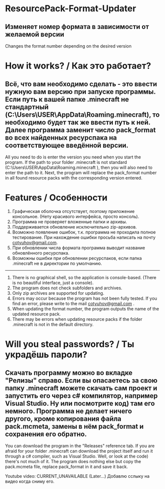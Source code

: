 # ResourcePack-Format-Updater
Изменяет номер формата в зависимости от желаемой версии
--------------------------------------------------------------------------------------------------------------------
Changes the format number depending on the desired version

# How it works? / Как это работает?
Всё, что вам необходимо сделать - это ввести нужную вам версию при запуске программы.
Если путь к вашей папке .minecraft не стандартный (C:\Users\USER\AppData\Roaming\.minecraft), то необходимо будет так же ввести путь к ней.
Далее программа заменит число pack_format во всех найденных ресурспака на соответствующее введённой версии.
--------------------------------------------------------------------------------------------------------------------
All you need to do is enter the version you need when you start the program.
If the path to your folder .minecraft is not standard (C:\Users\USER\AppData\Roaming\.minecraft ), then you will also need to enter the path to it.
Next, the program will replace the pack_format number in all found resource packs with the corresponding version entered.

# Features / Особенности
1. Графическая оболочка отсутствует, поэтому приложение консольное. (Нету красивого интерфейса, просто консоль).
2. Программа не проверяет вложенные папки и архивы. 
3. Поддерживается обновление исключительно zip-архивов.
4. Возможно появление ошибок, т.к. программа не проходила полное тестирование. При нахождение ошибки просьба написать на почту cotyuhov@gmail.com.
5. При обновлении числа формата программа выводит название обновлённого ресурспака.
6. Возможны ошибки при обновлении ресурспаков, если папка .minecraft не в директории по умолчанию.
--------------------------------------------------------------------------------------------------------------------
1. There is no graphical shell, so the application is console-based. (There is no beautiful interface, just a console).
2. The program does not check subfolders and archives.
3. Only zip archives are supported for updating.
4. Errors may occur because the program has not been fully tested. If you find an error, please write to the mail cotyuhov@gmail.com .
5. When updating the format number, the program outputs the name of the updated resource pack.
6. There may be errors when updating resource packs if the folder .minecraft is not in the default directory.

# Will you steal passwords? / Ты украдёшь пароли?
Скачать программу можно во вкладке "Релизы" справо.
Если вы опасаетесь за свою папку .minecraft можете скачать сам проект и запустить его через c# компилятор, например Visual Studio. 
Ну или посмотрите код) там его немного.
Программа не делает ничего другого, кроме копирования файла pack.mcmeta, замены в нём pack_format и сохранения его обратно.
--------------------------------------------------------------------------------------------------------------------
You can download the program in the "Releases" reference tab.
If you are afraid for your folder .minecraft can download the project itself and run it through a c# compiler, such as Visual Studio.
Well, or look at the code) there's not much of it.
The program does nothing else but copy the pack.mcmeta file, replace pack_format in it and save it back.

Youtube video: CURRENT_UNAVAILABLE (Later...)
Добавлю сслыку на видео когда сниму его.
